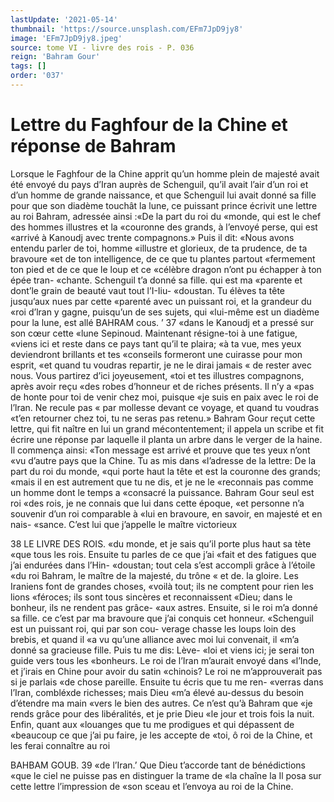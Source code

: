 ```yaml
---
lastUpdate: '2021-05-14'
thumbnail: 'https://source.unsplash.com/EFm7JpD9jy8'
image: 'EFm7JpD9jy8.jpeg'
source: tome VI - livre des rois - P. 036
reign: 'Bahram Gour'
tags: []
order: '037'
---
```


# Lettre du Faghfour de la Chine et réponse de Bahram

Lorsque le Faghfour de la Chine apprit qu’un homme plein de majesté avait été envoyé du pays
d’Iran auprès de Schenguil, qu’il avait l’air d’un roi
et d’un homme de grande naissance, et que Schenguil lui avait donné sa fille pour que son diadème touchât
la lune, ce puissant prince écrivit une lettre au roi Bahram, adressée ainsi :«De la part du roi du «monde, qui est le chef des hommes illustres et la «couronne des grands, à l’envoyé perse, qui est «arrivé à Kanoudj avec trente compagnons.» Puis
il dit: «Nous avons entendu parler de toi, homme
«illustre et glorieux, de ta prudence, de ta bravoure
«et de ton intelligence, de ce que tu plantes partout
«fermement ton pied et de ce que le loup et ce «célèbre dragon n’ont pu échapper à ton épée tran-
«chante. Schenguil t’a donné sa fille. qui est ma «parente et dont’le grain de beauté vaut tout l’I-Iiu- «doustan. Tu élèves ta tête jusqu’aux nues par cette «parenté avec un puissant roi, et la grandeur du «roi d’lran y gagne, puisqu’un de ses sujets, qui «lui-même est un diadème pour la lune, est allé
BAHRAM cous. ’ 37 «dans le Kanoudj et a pressé sur son cœur cette
«lune Sepinoud. Maintenant résigne-toi à une fatigue, «viens ici et reste dans ce pays tant qu’il te plaira;
«à ta vue, mes yeux deviendront brillants et tes «conseils formeront une cuirasse pour mon esprit, «et quand tu voudras repartir, je ne le dirai jamais « de rester avec nous. Vous partirez d’ici joyeusement, «toi et tes illustres compagnons, après avoir reçu «des robes d’honneur et de riches présents. Il n’y a
«pas de honte pour toi de venir chez moi, puisque «je suis en paix avec le roi de l’lran. Ne recule pas
« par mollesse devant ce voyage, et quand tu voudras «t’en retourner chez toi, tu ne seras pas retenu.»
Bahram Gour reçut cette lettre, qui fit naître en lui un grand mécontentement; il appela un scribe et fit écrire une réponse par laquelle il planta un arbre dans le verger de la haine. Il commença ainsi: «Ton message est arrivé et prouve que tes yeux n’ont
«vu d’autre pays que la Chine. Tu as mis dans «l’adresse de la lettre: De la part du roi du monde, «qui porte haut la tête et est la couronne des grands; «mais il en est autrement que tu ne dis, et je ne le «reconnais pas comme un homme dont le temps a «consacré la puissance. Bahram Gour seul est roi «des rois, je ne connais que lui dans cette époque, «et personne n’a souvenir d’un roi comparable à
«lui en bravoure, en savoir, en majesté et en nais- «sance. C’est lui que j’appelle le maître victorieux

38 LE LIVRE DES ROIS.
«du monde, et je sais qu’il porte plus haut sa tète
«que tous les rois. Ensuite tu parles de ce que j’ai «fait et des fatigues que j’ai endurées dans l’Hin- «doustan; tout cela s’est accompli grâce à l’étoile
«du roi Bahram, le maître de la majesté, du trône
« et de. la gloire. Les Iraniens font de grandes choses, «voilà tout; ils ne comptent pour rien les lions «féroces; ils sont tous sincères et reconnaissent «Dieu; dans le bonheur, ils ne rendent pas grâce- «aux astres. Ensuite, si le roi m’a donné sa fille.
ce c’est par ma bravoure que j’ai conquis cet honneur.
«Schenguil est un puissant roi, qui par son cou- verage chasse les loups loin des brebis, et quand il «a vu qu’une alliance avec moi lui convenait, il
«m’a donné sa gracieuse fille. Puis tu me dis: Lève-
«loi et viens ici; je serai ton guide vers tous les «bonheurs. Le roi de l’Iran m’aurait envoyé dans
«l’Inde, et j’irais en Chine pour avoir du satin «chinois? Le roi ne m’approuverait pas si je parlais «de chose pareille. Ensuite tu écris que tu me ren- «verras dans l’Iran, combléxde richesses; mais Dieu
«m’a élevé au-dessus du besoin d’étendre ma main
«vers le bien des autres. Ce n’est qu’à Bahram que
«je rends grâce pour des libéralités, et je prie Dieu
«le jour et trois fois la nuit. Enfin, quant aux «louanges que tu me prodigues et qui dépassent de «beaucoup ce que j’ai pu faire, je les accepte de «toi, ô roi de la Chine, et les ferai connaître au roi

BAHBAM GOUB. 39 «de l’Iran.’ Que Dieu t’accorde tant de bénédictions
«que le ciel ne puisse pas en distinguer la trame de «la chaîne la Il posa sur cette lettre l’impression de
«son sceau et l’envoya au roi de la Chine.
